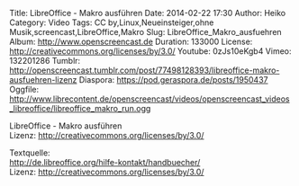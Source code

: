 Title: LibreOffice - Makro ausführen
Date: 2014-02-22 17:30
Author: Heiko
Category: Video
Tags: CC by,Linux,Neueinsteiger,ohne Musik,screencast,LibreOffice,Makro
Slug: LibreOffice_Makro_ausfuehren
Album: http://www.openscreencast.de
Duration: 133000
License: http://creativecommons.org/licenses/by/3.0/
Youtube: 0zJs10eKgb4
Vimeo: 132201286
Tumblr: http://openscreencast.tumblr.com/post/77498128393/libreoffice-makro-ausfuehren-lizenz
Diaspora: https://pod.geraspora.de/posts/1950437
Oggfile: http://www.librecontent.de/openscreencast/videos/openscreencast_videos_libreoffice/libreoffice_makro_run.ogg

LibreOffice - Makro ausführen  
Lizenz: <http://creativecommons.org/licenses/by/3.0/>  
  
Textquelle:  
<http://de.libreoffice.org/hilfe-kontakt/handbuecher/>  
Lizenz: <http://creativecommons.org/licenses/by/3.0/>


